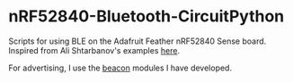 # nRF52840-Bluetooth-CircuitPython
Scripts for using BLE on the Adafruit Feather nRF52840 Sense board.
Inspired from Ali Shtarbanov's examples [here](https://github.com/shtarbanov/WebBluetooth-Feather-nRF52832).

For advertising, I use the [beacon](https://github.com/SomTambe/cpy-ble-beacons) modules I have developed.
